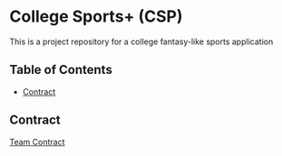 # College Sports+ (CSP)

This is a project repository for a college fantasy-like sports application

## Table of Contents
- [Contract](#contract)


## Contract

[Team Contract](https://docs.google.com/document/d/17yEE7DKb8q53ZAOd0GVl0wYV8_SM8-r6RFJHtuFFjHQ/edit?usp=sharing)
